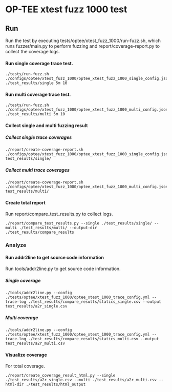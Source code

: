 # OP-TEE xtest fuzz 1000 test

## Run

Run the test by executing tests/optee/xtest_fuzz_1000/run-fuzz.sh, which runs fuzzer/main.py to perform fuzzing and report/coverage-report.py to collect the coverage logs.

#### Run single coverage trace test.

```
./tests/run-fuzz.sh ./configs/optee/xtest_fuzz_1000/optee_xtest_fuzz_1000_single_config.json ./test_results/single 5m 10
```

#### Run multi coverage trace test.

```
./tests/run-fuzz.sh ./configs/optee/xtest_fuzz_1000/optee_xtest_fuzz_1000_multi_config.json ./test_results/multi 5m 10
```

#### Collect single and multi fuzzing result

##### Collect single trace coverages

```
./report/create-coverage-report.sh ./configs/optee/xtest_fuzz_1000/optee_xtest_fuzz_1000_single_config.json test_results/single/
```

##### Collect multi trace coverages

```
./report/create-coverage-report.sh ./configs/optee/xtest_fuzz_1000/optee_xtest_fuzz_1000_multi_config.json test_results/multi/
```

#### Create total report

Run report/compare_test_results.py to collect logs.

```
./report/compare_test_results.py --single ./test_results/single/ --multi ./test_results/multi/ --output-dir ./test_results/compare_results
```

### Analyze

#### Run addr2line to get source code information

Run tools/addr2line.py to get source code information.

##### Single coverage

```
./tools/addr2line.py --config ./tests/optee/xtest_fuzz_1000/optee_xtest_1000_trace_config.yml --trace-log ./test_results/compare_results/statics_single.csv --output test_results/a2r_single.csv
```

##### Multi coverage

```
./tools/addr2line.py --config ./tests/optee/xtest_fuzz_1000/optee_xtest_1000_trace_config.yml --trace-log ./test_results/compare_results/statics_multi.csv --output test_results/a2r_multi.csv
```

#### Visualize coverage

For total coverage.

```
./report/create_coverage_result_html.py --single ./test_results/a2r_single.csv --multi ./test_results/a2r_multi.csv --html-dir ./test_results/html_output
```
